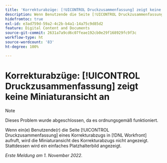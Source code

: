 ```yaml
---
title: 'Korrekturabzüge: [!UICONTROL Druckzusammenfassung] zeigt keine Miniaturansicht an'
description: Wenn Benutzende die Seite [!UICONTROL Druckzusammenfassung] eines Korrekturabzugs in  [!DNL Workfront] aufrufen, wird die Miniaturansicht des Korrekturabzugs nicht angezeigt. Stattdessen wird ein einfaches Platzhalterbild angezeigt.
hidefromtoc: true
exl-id: e3ad759d-59a2-4c2b-b4a1-14a75c9d85d2
feature: Digital Content and Documents
source-git-commit: 2631a7a9cd6c07feae192cb0e29f168929fc9f3c
workflow-type: ht
source-wordcount: '83'
ht-degree: 100%

---
```


# Korrekturabzüge: [!UICONTROL Druckzusammenfassung] zeigt keine Miniaturansicht an

<!--This is on both the WF and WFP TOCs-->

<!--This article is live by request-->

>[!NOTE]
>
>Dieses Problem wurde abgeschlossen, da es ordnungsgemäß funktioniert.

Wenn ein(e) Benutzende(r) die Seite [!UICONTROL Druckzusammenfassung] eines Korrekturabzugs in [!DNL Workfront] aufruft, wird die Miniaturansicht des Korrekturabzugs nicht angezeigt. Stattdessen wird ein einfaches Platzhalterbild angezeigt.

_Erste Meldung am 1. November 2022._
